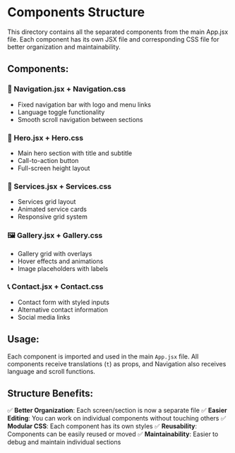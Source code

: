 # Components Structure

This directory contains all the separated components from the main App.jsx file. Each component has its own JSX file and corresponding CSS file for better organization and maintainability.

## Components:

### 🧭 Navigation.jsx + Navigation.css
- Fixed navigation bar with logo and menu links
- Language toggle functionality
- Smooth scroll navigation between sections

### 🌟 Hero.jsx + Hero.css
- Main hero section with title and subtitle
- Call-to-action button
- Full-screen height layout

### 🔧 Services.jsx + Services.css
- Services grid layout
- Animated service cards
- Responsive grid system

### 🖼️ Gallery.jsx + Gallery.css
- Gallery grid with overlays
- Hover effects and animations
- Image placeholders with labels

### 📞 Contact.jsx + Contact.css
- Contact form with styled inputs
- Alternative contact information
- Social media links

## Usage:

Each component is imported and used in the main `App.jsx` file. All components receive translations (`t`) as props, and Navigation also receives language and scroll functions.

## Structure Benefits:

✅ **Better Organization**: Each screen/section is now a separate file
✅ **Easier Editing**: You can work on individual components without touching others
✅ **Modular CSS**: Each component has its own styles
✅ **Reusability**: Components can be easily reused or moved
✅ **Maintainability**: Easier to debug and maintain individual sections 